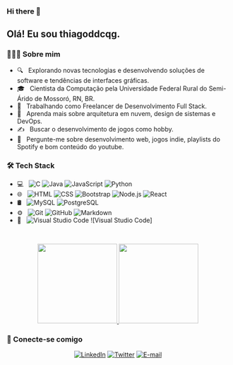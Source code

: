 ### Hi there 👋

<!--
**thiagoddcqg/thiagoddcqg** is a ✨ _special_ ✨ repository because its `README.md` (this file) appears on your GitHub profile.

Here are some ideas to get you started:

- 🔭 I’m currently working on ...
- 🌱 I’m currently learning ...
- 👯 I’m looking to collaborate on ...
- 🤔 I’m looking for help with ...
- 💬 Ask me about ...
- 📫 How to reach me: ...
- 😄 Pronouns: ...
- ⚡ Fun fact: ...
-->
<h2>Olá! Eu sou thiagoddcqg.</h2>

<h3>👨🏻‍💻 Sobre mim</h3>

- 🔍 &nbsp; Explorando novas tecnologias e desenvolvendo soluções de software e tendências de interfaces gráficas.
- 🎓 &nbsp; Cientista da Computação pela Universidade Federal Rural do Semi-Árido de Mossoró, RN, BR.
- 💼 &nbsp; Trabalhando como Freelancer de Desenvolvimento Full Stack.
- 🌱 &nbsp; Aprenda mais sobre arquitetura em nuvem, design de sistemas e DevOps.
- ✍️ &nbsp; Buscar o desenvolvimento de jogos como hobby.
- 💬 &nbsp; Pergunte-me sobre desenvolvimento web, jogos indie, playlists do Spotify e bom conteúdo do youtube.

<h3>🛠 Tech Stack</h3>

- 💻 &nbsp;
  ![C](https://img.shields.io/badge/-C-333333?style=flat&logo=C&logoColor=A8B9CC)
  ![Java](https://img.shields.io/badge/-Java-333333?style=flat&logo=Java&logoColor=007396)
  ![JavaScript](https://img.shields.io/badge/-JavaScript-333333?style=flat&logo=javascript)
  ![Python](https://img.shields.io/badge/-Python-333333?style=flat&logo=python)
- 🌐 &nbsp;
  ![HTML](https://img.shields.io/badge/-HTML-333333?style=flat&logo=HTML5)
  ![CSS](https://img.shields.io/badge/-CSS-333333?style=flat&logo=CSS3&logoColor=1572B6)
  ![Bootstrap](https://img.shields.io/badge/-Bootstrap-333333?style=flat&logo=bootstrap&logoColor=563D7C)
  ![Node.js](https://img.shields.io/badge/-Node.js-333333?style=flat&logo=node.js&logoColor=339933)
  ![React](https://img.shields.io/badge/-React-333333?style=flat&logo=react&logoColor=61DAFB)
- 🛢 &nbsp;
  ![MySQL](https://img.shields.io/badge/-MySQL-333333?style=flat&logo=mysql&logoColor=4479A1)
  ![PostgreSQL](https://img.shields.io/badge/-PostgreSQL-333333?style=flat&logo=postgresql&logoColor=336791)
- ⚙️ &nbsp;
  ![Git](https://img.shields.io/badge/-Git-333333?style=flat&logo=git)
  ![GitHub](https://img.shields.io/badge/-GitHub-333333?style=flat&logo=github)
  ![Markdown](https://img.shields.io/badge/-Markdown-333333?style=flat&logo=markdown)
- 🔧 &nbsp;
  ![Visual Studio Code](https://img.shields.io/badge/-Visual%20Studio%20Code-333333?style=flat&logo=visual-studio-code&logoColor=007ACC)
  ![Visual Studio Code]
<br/>

<p align="center">
  <a href="https://github.com/thiagoddcqg">
    <img height="180em" src="https://github-readme-stats-eight-theta.vercel.app/api?username=thiagoddcqg&theme=react&show_icons=true&include_all_commits=true&count_private=true"/>
    <img height="180em" src="https://github-readme-stats-eight-theta.vercel.app/api/top-langs/?username=thiagoddcqg&theme=react&layout=compact&exclude_lang=java"/>
  </a>
</p>

<h3>🤝 Conecte-se comigo</h3>

<p align="center">
  <a href="https://www.linkedin.com/in/thiago-gama-7693531b7/"><img alt="LinkedIn" src="https://img.shields.io/badge/LinkedIn-Arthur%20Silva-blue?style=flat-square&logo=linkedin"></a>
  <a href="https://twitter.com/thiagoddcqg"><img alt="Twitter" src="https://img.shields.io/badge/Twitter-thiagoddcqg-blue?style=flat-square&logo=twitter"></a>
  <a href="mailto:thiagoddcqg@gmail.com"><img alt="E-mail" src="https://img.shields.io/badge/Email-thiagoddcqg@gmail.com-blue?style=flat-square&logo=gmail"></a>
</p>